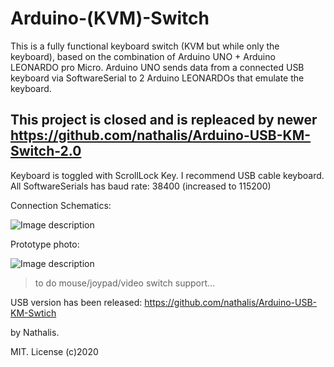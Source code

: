 # Arduino-(KVM)-Switch

This is a fully functional keyboard switch (KVM but while only the keyboard),
based on the combination of Arduino UNO + Arduino LEONARDO pro Micro.
Arduino UNO sends data from a connected USB keyboard via SoftwareSerial to 2 Arduino LEONARDOs that emulate the keyboard.

## This project is closed and is repleaced by newer https://github.com/nathalis/Arduino-USB-KM-Switch-2.0

Keyboard is toggled with ScrollLock Key.
I recommend USB cable keyboard.
All SoftwareSerials has baud rate: 38400 (increased to 115200)

Connection Schematics:

![Image description](https://github.com/nathalis/Arduino-KVM-Switch/blob/master/KVM_SCHEMATICS-updated.png?raw=true)

Prototype photo:

![Image description](https://raw.githubusercontent.com/nathalis/Arduino-KVM-Switch/master/Keyboard-prototype.jpg)

> to do mouse/joypad/video switch support... 

USB version has been released: https://github.com/nathalis/Arduino-USB-KM-Swtich

by Nathalis.

MIT. License
(c)2020
